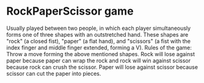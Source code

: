 # RockPaperScissor game
Usually played between two people, in which each player simultaneously forms one 
of three shapes with an outstretched hand. These shapes are 
"rock" (a closed fist), 
"paper" (a flat hand), and 
"scissors" (a fist with the index finger and middle finger 
extended, forming a V). 
Rules of the game:
Throw a move forming the above mentioned shapes.
Rock will lose against paper because paper can wrap the rock and rock will win against scissor because rock can crush the scissor.
Paper will lose against scissor because scissor can cut the paper into pieces.
